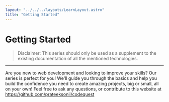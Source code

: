 ```yaml
---
layout: "../../../layouts/LearnLayout.astro"
title: "Getting Started"
---
```


# Getting Started 
> Disclaimer: This series should only be used as a supplement to the existing documentation of all the mentioned technologies. 
---
Are you new to web development and looking to improve your skills? Our series is perfect for you! 
We'll guide you through the basics and help you build the confidence you
need to create amazing projects, big or small, all on your own! Feel free to ask
any questions, or contribute to this website at
https://github.com/prateeksonii/codequest
